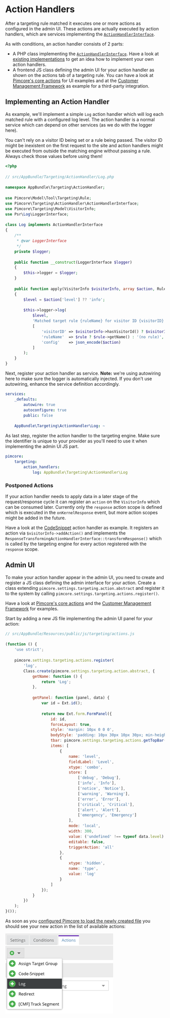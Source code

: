 # Action Handlers

After a targeting rule matched it executes one or more actions as configured in the admin UI. These actions are actually
executed by action handlers, which are services implementing the [`ActionHandlerInterface`](https://github.com/pimcore/pimcore/blob/master/lib/Targeting/ActionHandler/ActionHandlerInterface.php).

As with conditions, an action handler consists of 2 parts:

* A PHP class implementing the [`ActionHandlerInterface`](https://github.com/pimcore/pimcore/blob/master/lib/Targeting/ActionHandler/ActionHandlerInterface.php).
  Have a look at [existing implementations](https://github.com/pimcore/pimcore/tree/master/pimcore/lib/Pimcore/Targeting/ActionHandler)
  to get an idea how to implement your own action handlers.
* A frontend JS class defining the admin UI for your action handler as shown on the actions tab of a targeting rule. You
  can have a look at [Pimcore's core actions](https://github.com/pimcore/pimcore/blob/master/web/bundles/pimcoreadmin/js/pimcore/settings/targeting/actions.js)
  for UI examples and at the [Customer Management Framework](https://github.com/pimcore/customer-data-framework/blob/master/src/Resources/public/js/pimcore/targeting/actions.js)
  as example for a third-party integration.


## Implementing an Action Handler

As example, we'll implement a simple `Log` action handler which will log each matched rule with a configured log level.
The action handler is a normal service which can depend on other services (as we do with the logger here).

<div class="alert alert-warning">
You can't rely on a visitor ID being set or a rule being passed. The visitor ID might be inexistent on the first 
request to the site and action handlers might be executed from outside the matching engine without passing a rule. Always
check those values before using them!
</div> 

```php
<?php

// src/AppBundle/Targeting/ActionHandler/Log.php

namespace AppBundle\Targeting\ActionHandler;

use Pimcore\Model\Tool\Targeting\Rule;
use Pimcore\Targeting\ActionHandler\ActionHandlerInterface;
use Pimcore\Targeting\Model\VisitorInfo;
use Psr\Log\LoggerInterface;

class Log implements ActionHandlerInterface
{
    /**
     * @var LoggerInterface
     */
    private $logger;

    public function __construct(LoggerInterface $logger)
    {
        $this->logger = $logger;
    }

    public function apply(VisitorInfo $visitorInfo, array $action, Rule $rule = null)
    {
        $level = $action['level'] ?? 'info';

        $this->logger->log(
            $level,
            'Matched target rule {ruleName} for visitor ID {visitorID} with config {config}',
            [
                'visitorID' => $visitorInfo->hasVisitorId() ? $visitorInfo->getVisitorId() : '(no visitor ID)',
                'ruleName'  => $rule ? $rule->getName() : '(no rule)',
                'config'    => json_encode($action)
            ]
        );
    }
}
```

Next, register your action handler as service. **Note:** we're using autowiring here to make sure the logger is automatically 
injected. If you don't use autowiring, enhance the service definition accordingly.

```yaml
services:
    _defaults:
        autowire: true
        autoconfigure: true
        public: false

    AppBundle\Targeting\ActionHandler\Log: ~
```

As last step, register the action handler to the targeting engine. Make sure the identifier is unique to your provider 
as you'll need to use it when implementing the admin UI JS part.

```yaml
pimcore:
    targeting:
        action_handlers:
            log: AppBundle\Targeting\ActionHandler\Log
```

### Postponed Actions

If your action handler needs to apply data in a later stage of the request/response cycle it can register an `action` on 
the `VisitorInfo` which can be consumed later. Currently only the `response` action scope is defined which is executed
in the `onKernelResponse` event, but more action scopes might be added in the future. 

Have a look at the [CodeSnippet](https://github.com/pimcore/pimcore/blob/master/lib/Targeting/ActionHandler/CodeSnippet.php)
action handler as example. It registers an action via `$visitorInfo->addAction()` and implements the `ResponseTransformingActionHandlerInterface::transformResponse()`
which is called by the targeting engine for every action registered with the `response` scope.


## Admin UI

To make your action handler appear in the admin UI, you need to create and register a JS class defining the admin interface
for your action. Create a class extending `pimcore.settings.targeting.action.abstract` and register it to the system by
calling `pimcore.settings.targeting.actions.register()`. 

Have a look at [Pimcore's core actions](https://github.com/pimcore/pimcore/blob/master/web/bundles/pimcoreadmin/js/pimcore/settings/targeting/actions.js)
and the [Customer Management Framework](https://github.com/pimcore/customer-data-framework/blob/master/src/Resources/public/js/pimcore/targeting/actions.js)
for examples.

Start by adding a new JS file implementing the admin UI panel for your action:

```javascript
// src/AppBundle/Resources/public/js/targeting/actions.js

(function () {
    'use strict';

    pimcore.settings.targeting.actions.register(
        'log',
        Class.create(pimcore.settings.targeting.action.abstract, {
            getName: function () {
                return 'Log';
            },

            getPanel: function (panel, data) {
                var id = Ext.id();

                return new Ext.form.FormPanel({
                    id: id,
                    forceLayout: true,
                    style: 'margin: 10px 0 0 0',
                    bodyStyle: 'padding: 10px 30px 10px 30px; min-height:40px;',
                    tbar: pimcore.settings.targeting.actions.getTopBar(this, id, panel),
                    items: [
                        {
                            name: 'level',
                            fieldLabel: 'Level',
                            xtype: 'combo',
                            store: [
                                ['debug', 'Debug'],
                                ['info', 'Info'],
                                ['notice', 'Notice'],
                                ['warning', 'Warning'],
                                ['error', 'Error'],
                                ['critical', 'Critical'],
                                ['alert', 'Alert'],
                                ['emergency', 'Emergency']
                            ],
                            mode: 'local',
                            width: 300,
                            value: ('undefined' !== typeof data.level) ? data.level : 'info',
                            editable: false,
                            triggerAction: 'all'
                        },
                        {
                            xtype: 'hidden',
                            name: 'type',
                            value: 'log'
                        }
                    ]
                });
            }
        })
    );
}());
```

As soon as you [configured Pimcore to load the newly created file](../../20_Extending_Pimcore/13_Bundle_Developers_Guide/13_Loading_Admin_UI_Assets.md)
you should see your new action in the list of available actions:

![Log Action](../../img/targeting_custom_action_log.png)
